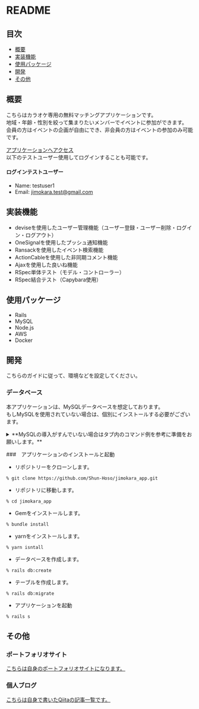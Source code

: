 # README

## 目次

- [概要](##概要)
- [実装機能](##実装機能)
- [使用パッケージ](##使用パッケージ)
- [開発](##開発)
- [その他](##その他)

## 概要
こちらはカラオケ専用の無料マッチングアプリケーションです。  
地域・年齢・性別を絞って集まりたいメンバーでイベントに参加ができます。  
会員の方はイベントの企画が自由にでき、非会員の方はイベントの参加のみ可能です。

[アプリケーションへアクセス](http://########.jp)  
以下のテストユーザー使用してログインすることも可能です。

#### ログインテストユーザー
- Name: testuser1
- Email: jimokara.test@gmail.com


## 実装機能
- deviseを使用したユーザー管理機能（ユーザー登録・ユーザー削除・ログイン・ログアウト）
- OneSignalを使用したプッシュ通知機能
- Ransackを使用したイベント検索機能
- ActionCableを使用した非同期コメント機能
- Ajaxを使用した良いね機能
- RSpec単体テスト（モデル・コントローラー）
- RSpec結合テスト（Capybara使用）


## 使用パッケージ
- Rails
- MySQL
- Node.js
- AWS
- Docker


## 開発
こちらのガイドに従って、環境などを設定してください。
### データベース
本アプリケーションは、MySQLデータベースを想定しております。  
もしMySQLを使用されていない場合は、個別にインストールする必要がございます。  
<details><summary>**MySQLの導入がすんでいない場合はタブ内のコマンド例を参考に準備をお願いします。**</summary>   

- MySQLをインストール（以下はMySQLバージョンを5.7に指定した例）

```
% brew install mysql@5.7
```

- MySQLのコマンドをどこからでも実行できるように使用シェルにパスを読み込む（以下はzshのシェルを使用した場合）

```
% echo 'export PATH="/usr/local/opt/mysql@5.7/bin:$PATH"' >> ~/.zshrc
% source ~/.zshrc
```

- MySQLの起動

```
% mysql.server start
```
</details>


###　アプリケーションのインストールと起動

- リポジトリーをクローンします。

```
% git clone https://github.com/Shun-Hoso/jimokara_app.git
```

- リポジトリに移動します。

```
% cd jimokara_app
```

- Gemをインストールします。

```
% bundle install
```

- yarnをインストールします。

``` 
% yarn isntall
```

- データベースを作成します。

```
% rails db:create
```

- テーブルを作成します。

```
% rails db:migrate
```

- アプリケーションを起動

```
% rails s
```


## その他

### ポートフォリオサイト
[こちらは自身のポートフォリオサイトになります。](http://xxxxx.jp)

### 個人ブログ
[こちらは自身で書いたQiitaの記事一覧です。](http://xxxxx.jp
)

